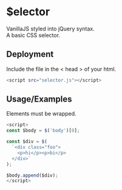 # $elector
VanillaJS styled into jQuery syntax.  
A basic CSS selector.  


## Deployment
Include the file in the < head > of your html.
```bash
<script src="selector.js"></script>
```


## Usage/Examples
Elements must be wrapped.
```javascript
<script>
const $body = $('body')[0];

const $div = $(
  `<div class="foo">
    <p>hi</p><p>bi</p>
  </div>`
);

$body.append($div);
</script>
```  
